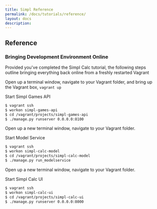 ```yaml
---
title: Simpl Reference
permalink: /docs/tutorials/reference/
layout: docs
description:
---
```


## Reference

### Bringing Development Environment Online

Provided you've completed the Simpl Calc tutorial, the following steps outline bringing everything back
online from a freshly restarted Vagrant

Open up a terminal window, navigate to your Vagrant folder, and bring up the Vagrant box, `vagrant up`

Start Simpl Games API

```bash
$ vagrant ssh
$ workon simpl-games-api
$ cd /vagrant/projects/simpl-games-api
$ ./manage.py runserver 0.0.0.0:8100
```

Open up a new terminal window, navigate to your Vagrant folder.

Start Model Service

```bash
$ vagrant ssh
$ workon simpl-calc-model
$ cd /vagrant/projects/simpl-calc-model
$ ./manage.py run_modelservice
```

Open up a new terminal window, navigate to your Vagrant folder.

Start Simpl Calc UI

```bash
$ vagrant ssh
$ workon simpl-calc-ui
$ cd /vagrant/projects/simpl-calc-ui
$ ./manage.py runserver 0.0.0.0:8000
```

